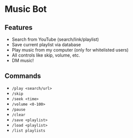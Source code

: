 # Music Bot

## Features

* Search from YouTube (search/link/playlist)
* Save current playlist via database
* Play music from my computer (only for whitelisted users)
* All  controls like skip, volume, etc.
* DM music!

## Commands

* `/play <search/url>`
* `/skip`
* `/seek <time>`
* `/volume <0-100>`
* `/pause`
* `/clear`
* `/save <playlist>`
* `/load <playlist>`
* `/list playlists`
